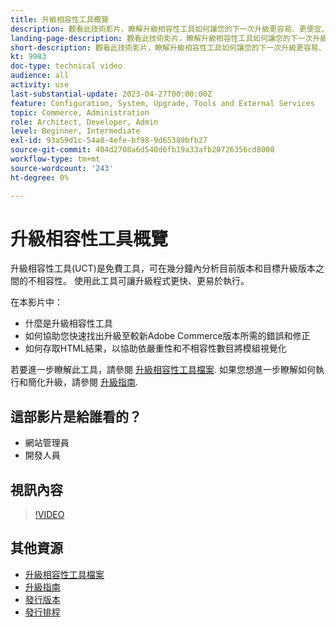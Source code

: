 ```yaml
---
title: 升級相容性工具概覽
description: 觀看此技術影片，瞭解升級相容性工具如何讓您的下一次升級更容易、更便宜、更快速。
landing-page-description: 觀看此技術影片，瞭解升級相容性工具如何讓您的下一次升級更容易、更便宜、更快速。
short-description: 觀看此技術影片，瞭解升級相容性工具如何讓您的下一次升級更容易、更便宜、更快速。
kt: 9983
doc-type: technical video
audience: all
activity: use
last-substantial-update: 2023-04-27T00:00:00Z
feature: Configuration, System, Upgrade, Tools and External Services
topic: Commerce, Administration
role: Architect, Developer, Admin
level: Beginner, Intermediate
exl-id: 93a59d1c-54a8-4efe-bf98-9d65389bfb27
source-git-commit: 404d2708a6d540d6fb19a33afb20726356cd8000
workflow-type: tm+mt
source-wordcount: '243'
ht-degree: 0%

---
```


# 升級相容性工具概覽

升級相容性工具(UCT)是免費工具，可在幾分鐘內分析目前版本和目標升級版本之間的不相容性。 使用此工具可讓升級程式更快、更易於執行。

在本影片中：

- 什麼是升級相容性工具
- 如何協助您快速找出升級至較新Adobe Commerce版本所需的錯誤和修正
- 如何存取HTML結果，以協助依嚴重性和不相容性數目將模組視覺化

若要進一步瞭解此工具，請參閱 [升級相容性工具檔案](https://experienceleague.adobe.com/docs/commerce-operations/upgrade-guide/upgrade-compatibility-tool/overview.html?lang=en). 如果您想進一步瞭解如何執行和簡化升級，請參閱 [升級指南](https://experienceleague.adobe.com/docs/commerce-operations/upgrade-guide/overview.html).

## 這部影片是給誰看的？

- 網站管理員
- 開發人員

## 視訊內容

>[!VIDEO](https://video.tv.adobe.com/v/341245?quality=12&learn=on)

## 其他資源

- [升級相容性工具檔案](https://experienceleague.adobe.com/docs/commerce-operations/upgrade-guide/upgrade-compatibility-tool/overview.html?lang=en)
- [升級指南](https://experienceleague.adobe.com/docs/commerce-operations/upgrade-guide/overview.html)
- [發行版本](https://experienceleague.adobe.com/docs/commerce-operations/release/versions.html)
- [發行排程](https://experienceleague.adobe.com/docs/commerce-operations/release/planning/schedule.html)
